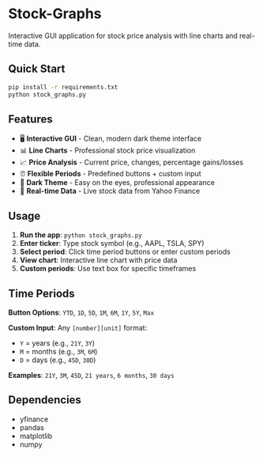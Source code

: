# Stock-Graphs

Interactive GUI application for stock price analysis with line charts and real-time data.

## Quick Start

```bash
pip install -r requirements.txt
python stock_graphs.py
```

## Features

- 🖥️ **Interactive GUI** - Clean, modern dark theme interface
- 📊 **Line Charts** - Professional stock price visualization
- 📈 **Price Analysis** - Current price, changes, percentage gains/losses
- ⏰ **Flexible Periods** - Predefined buttons + custom input
- 🎨 **Dark Theme** - Easy on the eyes, professional appearance
- 🔄 **Real-time Data** - Live stock data from Yahoo Finance

## Usage

1. **Run the app**: `python stock_graphs.py`
2. **Enter ticker**: Type stock symbol (e.g., AAPL, TSLA, SPY)
3. **Select period**: Click time period buttons or enter custom periods
4. **View chart**: Interactive line chart with price data
5. **Custom periods**: Use text box for specific timeframes

## Time Periods

**Button Options**: `YTD`, `1D`, `5D`, `1M`, `6M`, `1Y`, `5Y`, `Max`

**Custom Input**: Any `[number][unit]` format:
- `Y` = years (e.g., `21Y`, `3Y`)
- `M` = months (e.g., `3M`, `6M`) 
- `D` = days (e.g., `45D`, `30D`)

**Examples**: `21Y`, `3M`, `45D`, `21 years`, `6 months`, `30 days`

## Dependencies

- yfinance
- pandas  
- matplotlib
- numpy
